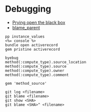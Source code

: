 # Debugging

* [Prying open the black box](https://www.youtube.com/watch?v=IjbYhE9mWuk)
* [blame_parent](https://github.com/chancancode/blame_parent)

```
pp instance_values
<%= console %>
bundle open activerecord
gem pristine activerecord

byebug
method(:compute_type).source_location
method(:compute_type).source
method(:compute_type).owner
method(:compute_type).comment

gem 'method_source'

git log <filename>
git blame <filename>
git show <SHA>
git blame <SHA>^ <filename>
```

